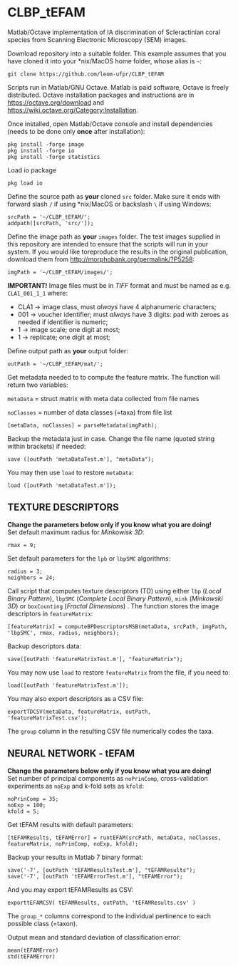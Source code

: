 # CLBP_tEFAM
Matlab/Octave implementation of IA discrimination of Scleractinian coral species from Scanning Electronic Microscopy (SEM) images.

Download repository into a suitable folder. This example assumes that you have cloned it into your *nix/MacOS home folder, whose alias is `~`:
```
git clone https://github.com/leom-ufpr/CLBP_tEFAM
```

Scripts run in Matlab/GNU Octave. Matlab is paid software, Octave is freely distributed. Octave installation packages and instructions are in https://octave.org/download and https://wiki.octave.org/Category:Installation.

Once installed, open Matlab/Octave console and install dependencies (needs to be done only **once** after installation):
```
pkg install -forge image
pkg install -forge io
pkg install -forge statistics
```

Load io package
```
pkg load io
```

Define the source path as **your** cloned `src` folder. Make sure it ends with forward slash `/` if using *nix/MacOS or backslash `\` if using Windows:
```
srcPath = '~/CLBP_tEFAM/';
addpath([srcPath, 'src/']);
```

Define the image path as **your** `images` folder. The test images supplied in this repository are intended to ensure that the scripts will run in your system. If you would like toreproduce the results in the original publication, download them from http://morphobank.org/permalink/?P5258:
```
imgPath = '~/CLBP_tEFAM/images/';
```

**IMPORTANT!**
Image files must be in *TIFF* format and must be named as e.g. `CLA1_001_1_1` where:

- CLA1 -> image class, must *always* have 4 alphanumeric characters;
- 001 -> voucher identifier; must *always* have 3 digits: pad with zeroes as needed if identifier is numeric;
- 1 -> image scale; one digit at most;
- 1 -> replicate; one digit at most;

Define output path as **your** output folder:
```
outPath = '~/CLBP_tEFAM/mat/';
```
Get metadata needed to to compute the feature matrix. The function will return two variables:

`metaData` = struct matrix with meta data collected from file names

`noClasses` = number of data classes (=taxa) from file list
```
[metaData, noClasses] = parseMetadata(imgPath);
```

Backup the metadata just in case. Change the file name (quoted string within brackets) if needed:
```
save ([outPath 'metaDataTest.m'], "metaData");
```

You may then use `load` to restore `metaData`:
```
load ([outPath 'metaDataTest.m']);
```

## TEXTURE DESCRIPTORS
**Change the parameters below only if you know what you are doing!**  
Set default maximum radius for *Minkowisk 3D*:
```
rmax = 9;
```

Set default parameters for the `lpb` or `lbpSMC` algorithms:
```
radius = 3;
neighbors = 24;
```

Call script that computes texture descriptors (TD) using  either `lbp` (*Local Binary Pattern*), `lbpSMC` (*Complete Local Binary Pattern*), `mink` (*Minkowski 3D*) or `boxCounting` (*Fractal Dimensions*) . The function stores the image descriptors in `featureMatrix`:
```
[featureMatrix] = computeBPDescriptorsMSB(metaData, srcPath, imgPath, 'lbpSMC', rmax, radius, neighbors);
```

Backup descriptors data:
```
save([outPath 'featureMatrixTest.m'], "featureMatrix");
```

You may now use `load` to restore `featureMatrix` from the file, if you need to:
```
load([outPath 'featureMatrixTest.m']);
```

You may also export descriptors as a CSV file:
```
exportTDCSV(metaData, featureMatrix, outPath, 'featureMatrixTest.csv');
```
The `group` column in the resulting CSV file numerically codes the taxa.

## NEURAL NETWORK - tEFAM
**Change the parameters below only if you know what you are doing!**  
Set number of principal components as `noPrinComp`, cross-validation experiments as `noExp` and k-fold sets as `kfold`:
```
noPrinComp = 35;
noExp = 100;
kfold = 5;
```

Get tEFAM results with default parameters: 
```
[tEFAMResults, tEFAMError] = runtEFAM(srcPath, metaData, noClasses, featureMatrix, noPrinComp, noExp, kfold);
```

Backup your results in Matlab 7 binary format:
```
save('-7', [outPath 'tEFAMResultsTest.m'], "tEFAMResults");
save('-7', [outPath 'tEFAMErrorTest.m'], "tEFAMError");
```

And you may export tEFAMResults as CSV:
```
exporttEFAMCSV( tEFAMResults, outPath, 'tEFAMResults.csv' )
```
The `group_*` columns correspond to the individual pertinence to each possible class (=taxon).

Output mean and standard deviation of classification error:
```
mean(tEFAMError)
std(tEFAMError)
```